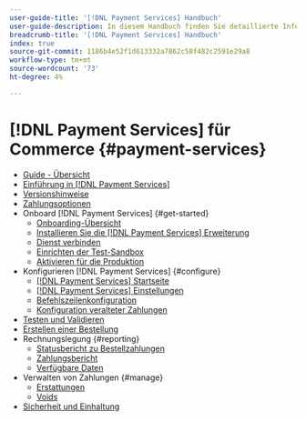 ```yaml
---
user-guide-title: '[!DNL Payment Services] Handbuch'
user-guide-description: In diesem Handbuch finden Sie detaillierte Informationen zum Installieren und Konfigurieren von [!DNL Payment Services] für Ihre [!DNL Adobe Commerce] oder [!DNL Magento Open Source] speichern.
breadcrumb-title: '[!DNL Payment Services] Handbuch'
index: true
source-git-commit: 1186b4e52f1d613332a7862c58f482c2591e29a8
workflow-type: tm+mt
source-wordcount: '73'
ht-degree: 4%

---
```



# [!DNL Payment Services] für Commerce {#payment-services}

- [Guide - Übersicht](guide-overview.md)
- [Einführung in [!DNL Payment Services]](overview.md)
- [Versionshinweise](release-notes.md)
- [Zahlungsoptionen](payments-options.md)
- Onboard [!DNL Payment Services] {#get-started}
   - [Onboarding-Übersicht](onboard.md)
   - [Installieren Sie die [!DNL Payment Services] Erweiterung](install.md)
   - [Dienst verbinden](connect.md)
   - [Einrichten der Test-Sandbox](sandbox.md)
   - [Aktivieren für die Produktion](production.md)
- Konfigurieren [!DNL Payment Services] {#configure}
   - [[!DNL Payment Services] Startseite](payments-home.md)
   - [[!DNL Payment Services] Einstellungen](settings.md)
   - [Befehlszeilenkonfiguration](configure-cli.md)
   - [Konfiguration veralteter Zahlungen](configure-admin.md)
- [Testen und Validieren](test-validate.md)
- [Erstellen einer Bestellung](create-order.md)
- Rechnungslegung {#reporting}
   - [Statusbericht zu Bestellzahlungen](order-payment-status.md)
   - [Zahlungsbericht](payouts.md)
   - [Verfügbare Daten](data.md)
- Verwalten von Zahlungen {#manage}
   - [Erstattungen](refunds.md)
   - [Voids](voids.md)
- [Sicherheit und Einhaltung](security.md)
